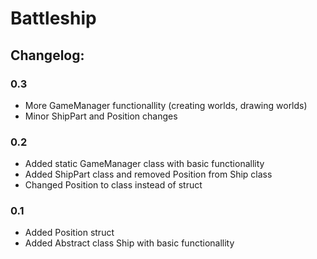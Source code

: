 # Battleship

## Changelog:

### 0.3
* More GameManager functionallity (creating worlds, drawing worlds)
* Minor ShipPart and Position changes


### 0.2
* Added static GameManager class with basic functionallity
* Added ShipPart class and removed Position from Ship class
* Changed Position to class instead of struct


### 0.1
* Added Position struct
* Added Abstract class Ship with basic functionallity
